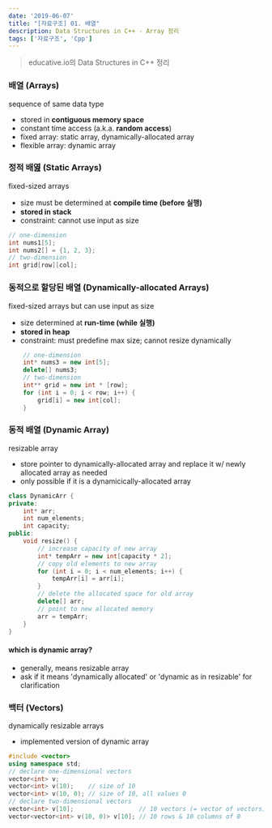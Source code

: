 ```yaml
---
date: '2019-06-07'
title: "[자료구조] 01. 배열"
description: Data Structures in C++ - Array 정리
tags: ['자료구조', 'Cpp']
---
```

> educative.io의 Data Structures in C++ 정리

### 배열 (Arrays)
sequence of same data type
- stored in __contiguous memory space__
- constant time access (a.k.a. __random access__)
- fixed array: static array, dynamically-allocated array
- flexible array: dynamic array

### 정적 배엺 (Static Arrays)
fixed-sized arrays
- size must be determined at __compile time (before 실행)__
- __stored in stack__
- constraint: cannot use input as size
```cpp
// one-dimension
int nums1[5]; 
int nums2[] = {1, 2, 3};
// two-dimension
int grid[row][col];
```

### 동적으로 할당된 배열 (Dynamically-allocated Arrays)
fixed-sized arrays but can use input as size
- size determined at __run-time (while 실행)__
- __stored in heap__
- constraint: must predefine max size; cannot resize dynamically
```cpp
    // one-dimension
    int* nums3 = new int[5];
    delete[] nums3;
    // two-dimension
    int** grid = new int * [row];
    for (int i = 0; i < row; i++) {
        grid[i] = new int[col];
    }
```

### 동적 배열 (Dynamic Array)
resizable array
- store pointer to dynamically-allocated array and replace it w/ newly allocated array as needed
- only possible if it is a dynamicically-allocated array
```cpp
class DynamicArr {
private:
    int* arr;
    int num_elements;
    int capacity;
public:
    void resize() {
        // increase capacity of new array
        int* tempArr = new int[capacity * 2];
        // copy old elements to new array
        for (int i = 0; i < num_elements; i++) {
            tempArr[i] = arr[i];
        }
        // delete the allocated space for old array
        delete[] arr;
        // point to new allocated memory
        arr = tempArr;
    }
}
```

#### which is dynamic array?
- generally, means resizable array
- ask if it means 'dynamically allocated' or 'dynamic as in resizable' for clarification

### 백터 (Vectors)
dynamically resizable arrays 
- implemented version of dynamic array
```cpp
#include <vector>
using namespace std;
// declare one-dimensional vectors
vector<int> v;
vector<int> v(10);    // size of 10
vector<int> v(10, 0); // size of 10, all values 0
// declare two-dimensional vectors
vector<int> v[10];                  // 10 vectors (= vector of vectors) 
vector<vector<int> v(10, 0)> v[10]; // 10 rows & 10 columns of 0
```